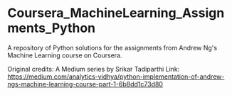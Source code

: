 # Coursera_MachineLearning_Assignments_Python
A repository of Python solutions for the assignments from Andrew Ng's Machine Learning course on Coursera.

Original credits: A Medium series by Srikar Tadiparthi
Link: https://medium.com/analytics-vidhya/python-implementation-of-andrew-ngs-machine-learning-course-part-1-6b8dd1c73d80